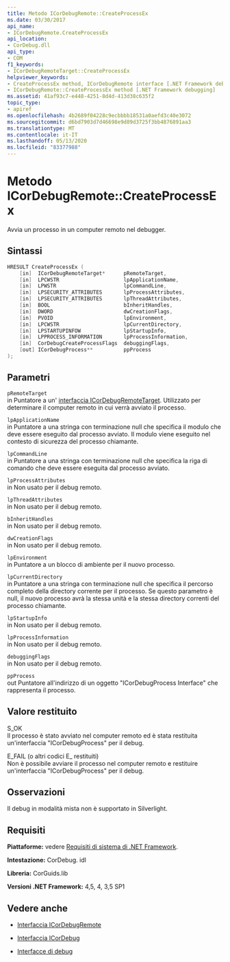 ```yaml
---
title: Metodo ICorDebugRemote::CreateProcessEx
ms.date: 03/30/2017
api_name:
- ICorDebugRemote.CreateProcessEx
api_location:
- CorDebug.dll
api_type:
- COM
f1_keywords:
- ICorDebugRemoteTarget::CreateProcessEx
helpviewer_keywords:
- CreateProcessEx method, ICorDebugRemote interface [.NET Framework debugging]
- ICorDebugRemote::CreateProcessEx method [.NET Framework debugging]
ms.assetid: 41af93c7-e448-4251-8d4d-413d38c635f2
topic_type:
- apiref
ms.openlocfilehash: 4b2689f04228c9ecbbbb18531a0aefd3c40e3072
ms.sourcegitcommit: d6bd7903d7d46698e9d89d3725f3bb4876891aa3
ms.translationtype: MT
ms.contentlocale: it-IT
ms.lasthandoff: 05/13/2020
ms.locfileid: "83377988"
---
```

# <a name="icordebugremotecreateprocessex-method"></a>Metodo ICorDebugRemote::CreateProcessEx
Avvia un processo in un computer remoto nel debugger.  
  
## <a name="syntax"></a>Sintassi  
  
```cpp  
HRESULT CreateProcessEx (  
    [in]  ICorDebugRemoteTarget*      pRemoteTarget,  
    [in]  LPCWSTR                     lpApplicationName,  
    [in]  LPWSTR                      lpCommandLine,  
    [in]  LPSECURITY_ATTRIBUTES       lpProcessAttributes,  
    [in]  LPSECURITY_ATTRIBUTES       lpThreadAttributes,  
    [in]  BOOL                        bInheritHandles,  
    [in]  DWORD                       dwCreationFlags,  
    [in]  PVOID                       lpEnvironment,  
    [in]  LPCWSTR                     lpCurrentDirectory,  
    [in]  LPSTARTUPINFOW              lpStartupInfo,  
    [in]  LPPROCESS_INFORMATION       lpProcessInformation,  
    [in]  CorDebugCreateProcessFlags  debuggingFlags,  
    [out] ICorDebugProcess**          ppProcess  
);  
```  
  
## <a name="parameters"></a>Parametri  
 `pRemoteTarget`  
 in Puntatore a un' [interfaccia ICorDebugRemoteTarget](icordebugremotetarget-interface.md). Utilizzato per determinare il computer remoto in cui verrà avviato il processo.  
  
 `lpApplicationName`  
 in Puntatore a una stringa con terminazione null che specifica il modulo che deve essere eseguito dal processo avviato. Il modulo viene eseguito nel contesto di sicurezza del processo chiamante.  
  
 `lpCommandLine`  
 in Puntatore a una stringa con terminazione null che specifica la riga di comando che deve essere eseguita dal processo avviato.  
  
 `lpProcessAttributes`  
 in Non usato per il debug remoto.  
  
 `lpThreadAttributes`  
 in Non usato per il debug remoto.  
  
 `bInheritHandles`  
 in Non usato per il debug remoto.  
  
 `dwCreationFlags`  
 in Non usato per il debug remoto.  
  
 `lpEnvironment`  
 in Puntatore a un blocco di ambiente per il nuovo processo.  
  
 `lpCurrentDirectory`  
 in Puntatore a una stringa con terminazione null che specifica il percorso completo della directory corrente per il processo. Se questo parametro è null, il nuovo processo avrà la stessa unità e la stessa directory correnti del processo chiamante.  
  
 `lpStartupInfo`  
 in Non usato per il debug remoto.  
  
 `lpProcessInformation`  
 in Non usato per il debug remoto.  
  
 `debuggingFlags`  
 in Non usato per il debug remoto.  
  
 `ppProcess`  
 out Puntatore all'indirizzo di un oggetto "ICorDebugProcess Interface" che rappresenta il processo.  
  
## <a name="return-value"></a>Valore restituito  
 S_OK  
 Il processo è stato avviato nel computer remoto ed è stata restituita un'interfaccia "ICorDebugProcess" per il debug.  
  
 E_FAIL (o altri codici E_ restituiti)  
 Non è possibile avviare il processo nel computer remoto e restituire un'interfaccia "ICorDebugProcess" per il debug.  
  
## <a name="remarks"></a>Osservazioni  
 Il debug in modalità mista non è supportato in Silverlight.  
  
## <a name="requirements"></a>Requisiti  
 **Piattaforme:** vedere [Requisiti di sistema di .NET Framework](../../get-started/system-requirements.md).  
  
 **Intestazione:** CorDebug. idl  
  
 **Libreria:** CorGuids.lib  
  
 **Versioni .NET Framework:** 4,5, 4, 3,5 SP1  
  
## <a name="see-also"></a>Vedere anche

- [Interfaccia ICorDebugRemote](icordebugremote-interface.md)
- [Interfaccia ICorDebug](icordebug-interface.md)

- [Interfacce di debug](debugging-interfaces.md)
